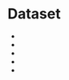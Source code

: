 # Dataset

- [](https://toolbox.google.com/datasetsearch)
- [](https://towardsdatascience.com/get-hand-drawn-visualization-shaped-data-for-teaching-and-experimenting-391425fe3171)
- [](https://github.com/joke2k/faker)
- [](https://github.com/lk-geimfari/mimesis)
- [](https://github.com/sdv-dev/SDV)
